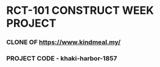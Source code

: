 # RCT-101 CONSTRUCT WEEK PROJECT

### CLONE OF https://www.kindmeal.my/

### PROJECT CODE - khaki-harbor-1857